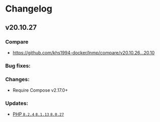 # Changelog

## v20.10.27

### Compare

* https://github.com/khs1994-docker/lnmp/compare/v20.10.26...20.10

### Bug fixes:

### Changes:

* Require Compose v2.17.0+

### Updates:

* [PHP `8.2.4` `8.1.13` `8.0.27`](https://www.php.net/ChangeLog-8.php#8.1.13)
